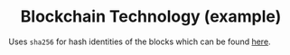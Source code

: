 <h1 align=center>Blockchain Technology (example)</h1>

Uses `sha256` for hash identities of the blocks which can be found [here]().
